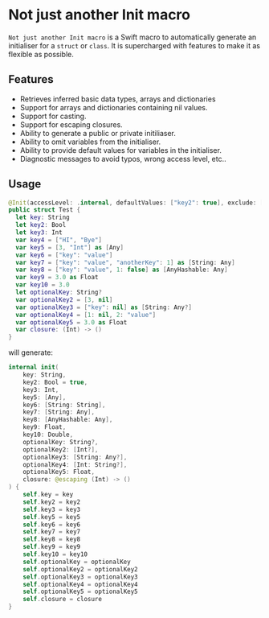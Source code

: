 # Not just another Init macro

`Not just another Init macro` is a Swift macro to automatically generate an initialiser for a `struct` or `class`.
It is supercharged with features to make it as flexible as possible.

## Features

- Retrieves inferred basic data types, arrays and dictionaries 
- Support for arrays and dictionaries containing nil values.
- Support for casting.
- Support for escaping closures.
- Ability to generate a public or private initiliaser.
- Ability to omit variables from the initialiser.
- Ability to provide default values for variables in the initialiser.
- Diagnostic messages to avoid typos, wrong access level, etc..

## Usage

```swift
@Init(accessLevel: .internal, defaultValues: ["key2": true], exclude: ["key4"])
public struct Test {
  let key: String
  let key2: Bool
  let key3: Int
  var key4 = ["HI", "Bye"]
  var key5 = [3, "Int"] as [Any]
  var key6 = ["key": "value"]
  var key7 = ["key": "value", "anotherKey": 1] as [String: Any]
  var key8 = ["key": "value", 1: false] as [AnyHashable: Any]
  var key9 = 3.0 as Float
  var key10 = 3.0
  let optionalKey: String?
  var optionalKey2 = [3, nil]
  var optionalKey3 = ["key": nil] as [String: Any?]
  var optionalKey4 = [1: nil, 2: "value"]
  var optionalKey5 = 3.0 as Float
  var closure: (Int) -> ()
}
```
will generate:

```swift
internal init(
    key: String,
    key2: Bool = true,
    key3: Int,
    key5: [Any],
    key6: [String: String],
    key7: [String: Any],
    key8: [AnyHashable: Any],
    key9: Float,
    key10: Double,
    optionalKey: String?,
    optionalKey2: [Int?],
    optionalKey3: [String: Any?],
    optionalKey4: [Int: String?],
    optionalKey5: Float,
    closure: @escaping (Int) -> ()
) {
    self.key = key
    self.key2 = key2
    self.key3 = key3
    self.key5 = key5
    self.key6 = key6
    self.key7 = key7
    self.key8 = key8
    self.key9 = key9
    self.key10 = key10
    self.optionalKey = optionalKey
    self.optionalKey2 = optionalKey2
    self.optionalKey3 = optionalKey3
    self.optionalKey4 = optionalKey4
    self.optionalKey5 = optionalKey5
    self.closure = closure
}
``` 
